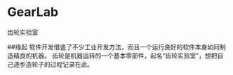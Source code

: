 # GearLab
齿轮实验室

##缘起
软件开发借鉴了不少工业开发方法，而且一个运行良好的软件本身如同制造精良的机器。
齿轮是机器运转的一个基本零部件，起名“齿轮实验室”，想把自己逐步造轮子的过程记录在此。








